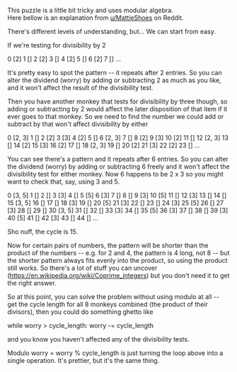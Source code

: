 This puzzle is a little bit tricky and uses modular algebra. <br>
Here bellow is an explanation from <a href="https://www.reddit.com/user/MattieShoes/">u/MattieShoes</a> on Reddit. <br>

There's different levels of understanding, but... We can start from easy.

If we're testing for divisibility by 2

  0 [2]  1 []
  2 [2]  3 []
  4 [2]  5 []
  6 [2]  7 []
...

It's pretty easy to spot the pattern -- it repeats after 2 entries. So you can alter the dividend (worry) by adding or subtracting 2 as much as you like, and it won't affect the result of the divisibility test.

Then you have another monkey that tests for divisibility by three though, so adding or subtracting by 2 would affect the later disposition of that item if it ever goes to that monkey. So we need to find the number we could add or subtract by that won't affect divisibility by either

  0 [2, 3]  1 []  2 [2]  3 [3]  4 [2]  5 []
  6 [2, 3]  7 []  8 [2]  9 [3] 10 [2] 11 []
 12 [2, 3] 13 [] 14 [2] 15 [3] 16 [2] 17 []
 18 [2, 3] 19 [] 20 [2] 21 [3] 22 [2] 23 []
...

You can see there's a pattern and it repeats after 6 entries. So you can alter the dividend (worry) by adding or subtracting 6 freely and it won't affect the divisibility test for either monkey. Now 6 happens to be 2 x 3 so you might want to check that, say, using 3 and 5.

  0 [3, 5]  1 []  2 []  3 [3]  4 []  5 [5]  6 [3]  7 []  8 []  9 [3] 10 [5] 11 [] 12 [3] 13 [] 14 []
 15 [3, 5] 16 [] 17 [] 18 [3] 19 [] 20 [5] 21 [3] 22 [] 23 [] 24 [3] 25 [5] 26 [] 27 [3] 28 [] 29 []
 30 [3, 5] 31 [] 32 [] 33 [3] 34 [] 35 [5] 36 [3] 37 [] 38 [] 39 [3] 40 [5] 41 [] 42 [3] 43 [] 44 []
...

Sho nuff, the cycle is 15.

Now for certain pairs of numbers, the pattern will be shorter than the product of the numbers -- e.g. for 2 and 4, the pattern is 4 long, not 8 -- but the shorter pattern always fits evenly into the product, so using the product still works. So there's a lot of stuff you can uncover (https://en.wikipedia.org/wiki/Coprime_integers) but you don't need it to get the right answer.

So at this point, you can solve the problem without using modulo at all -- get the cycle length for all 8 monkeys combined (the product of their divisors), then you could do something ghetto like

while worry > cycle_length:
    worry -= cycle_length

and you know you haven't affected any of the divisibility tests.

Modulo worry = worry % cycle_length is just turning the loop above into a single operation. It's prettier, but it's the same thing.

